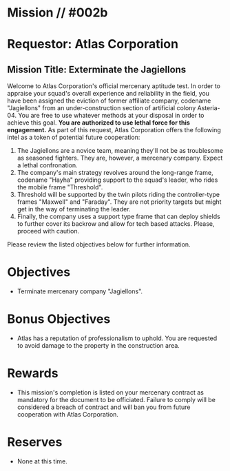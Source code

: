 # Mission // #002b
# Requestor: Atlas Corporation
## Mission Title: Exterminate the Jagiellons

Welcome to Atlas Corporation's official mercenary aptitude test. In order to appraise your squad's overall experience and reliability in the field, you have been assigned the eviction of former affiliate company, codename "Jagiellons" from an under-construction section of artificial colony Asteria-04. You are free to use whatever methods at your disposal in order to achieve this goal. **You are authorized to use lethal force for this engagement.** As part of this request, Atlas Corporation offers the following intel as a token of potential future cooperation:

1. The Jagiellons are a novice team, meaning they'll not be as troublesome as seasoned fighters. They are, however, a mercenary company. Expect a lethal confronation.
2. The company's main strategy revolves around the long-range frame, codename "Hayha" providing support to the squad's leader, who rides the mobile frame "Threshold".
3. Threshold will be supported by the twin pilots riding the controller-type frames "Maxwell" and "Faraday". They are not priority targets but might get in the way of terminating the leader.
4. Finally, the company uses a support type frame that can deploy shields to further cover its backrow and allow for tech based attacks. Please, proceed with caution.

Please review the listed objectives below for further information.

# Objectives
- Terminate mercenary company "Jagiellons".
# Bonus Objectives
- Atlas has a reputation of professionalism to uphold. You are requested to avoid damage to the property in the construction area.
# Rewards
- This mission's completion is listed on your mercenary contract as mandatory for the document to be officiated. Failure to comply will be considered a breach of contract and will ban you from future cooperation with Atlas Corporation.

# Reserves
- None at this time.

